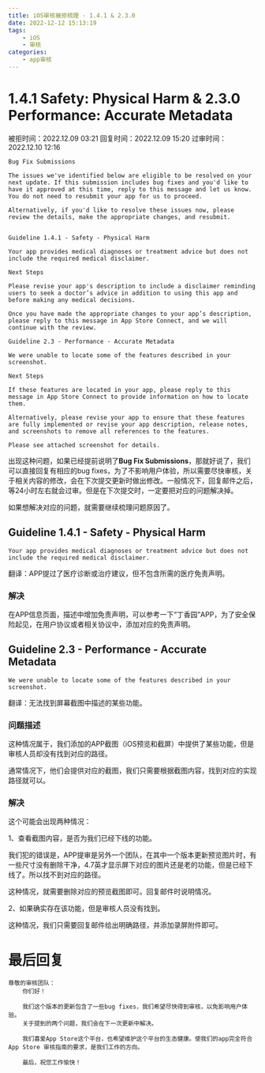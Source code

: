 ```yaml
---
title: iOS审核被拒梳理 - 1.4.1 & 2.3.0
date: 2022-12-12 15:13:19
tags: 
    - iOS
    - 审核
categories:
    - app审核
---
```


# 1.4.1 Safety: Physical Harm & 2.3.0 Performance: Accurate Metadata

被拒时间：2022.12.09 03:21
回复时间：2022.12.09 15:20
过审时间：2022.12.10 12:16

```
Bug Fix Submissions
 
The issues we've identified below are eligible to be resolved on your next update. If this submission includes bug fixes and you'd like to have it approved at this time, reply to this message and let us know. You do not need to resubmit your app for us to proceed.

Alternatively, if you'd like to resolve these issues now, please review the details, make the appropriate changes, and resubmit.


Guideline 1.4.1 - Safety - Physical Harm

Your app provides medical diagnoses or treatment advice but does not include the required medical disclaimer.

Next Steps

Please revise your app's description to include a disclaimer reminding users to seek a doctor’s advice in addition to using this app and before making any medical decisions.

Once you have made the appropriate changes to your app’s description, please reply to this message in App Store Connect, and we will continue with the review.

Guideline 2.3 - Performance - Accurate Metadata

We were unable to locate some of the features described in your screenshot.

Next Steps

If these features are located in your app, please reply to this message in App Store Connect to provide information on how to locate them.

Alternatively, please revise your app to ensure that these features are fully implemented or revise your app description, release notes, and screenshots to remove all references to the features.

Please see attached screenshot for details. 
```

出现这种问题，如果已经提前说明了<b>Bug Fix Submissions</b>，那就好说了，我们可以直接回复有相应的bug fixes，为了不影响用户体验，所以需要尽快审核，关于相关内容的修改，会在下次提交更新时做出修改。一般情况下，回复邮件之后，等24小时左右就会过审。但是在下次提交时，一定要把对应的问题解决掉。

如果想解决对应的问题，就需要继续梳理问题原因了。

## Guideline 1.4.1 - Safety - Physical Harm
```
Your app provides medical diagnoses or treatment advice but does not include the required medical disclaimer.
```

翻译：APP提过了医疗诊断或治疗建议，但不包含所需的医疗免责声明。

### 解决
在APP信息页面，描述中增加免责声明，可以参考一下“丁香园”APP，为了安全保险起见，在用户协议或者相关协议中，添加对应的免责声明。

## Guideline 2.3 - Performance - Accurate Metadata

```
We were unable to locate some of the features described in your screenshot.
```

翻译：无法找到屏幕截图中描述的某些功能。

### 问题描述

这种情况属于，我们添加的APP截图（iOS预览和截屏）中提供了某些功能，但是审核人员却没有找到对应的路径。

通常情况下，他们会提供对应的截图，我们只需要根据截图内容，找到对应的实现路径就可以。
    
### 解决
这个可能会出现两种情况：

1、查看截图内容，是否为我们已经下线的功能。

我们犯的错误是，APP提审是另外一个团队，在其中一个版本更新预览图片时，有一些尺寸没有删除干净，4.7英才显示屏下对应的图片还是老的功能，但是已经下线了。所以找不到对应的路径。

这种情况，就需要删除对应的预览截图即可。回复邮件时说明情况。

2、如果确实存在该功能，但是审核人员没有找到。

这种情况，我们只需要回复邮件给出明确路径，并添加录屏附件即可。


# 最后回复

```
尊敬的审核团队：
	你们好！

	我们这个版本的更新包含了一些bug fixes，我们希望尽快得到审核，以免影响用户体验。
	关于提到的两个问题，我们会在下一次更新中解决。

	我们喜爱App Store这个平台，也希望维护这个平台的生态健康。使我们的app完全符合App Store 审核指南的要求，是我们工作的方向。

	最后，祝您工作愉快！
```

    




